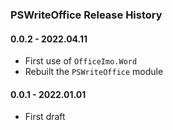 ﻿### PSWriteOffice Release History

#### 0.0.2 - 2022.04.11
 - First use of `OfficeImo.Word`
 - Rebuilt the `PSWriteOffice` module

#### 0.0.1 - 2022.01.01
 - First draft